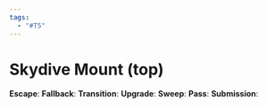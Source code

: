 ```yaml
---
tags:
  - "#T5"
---
```


# Skydive Mount (top)

**Escape**:
**Fallback**:
**Transition**:
**Upgrade**:
**Sweep**:
**Pass**:
**Submission**:
